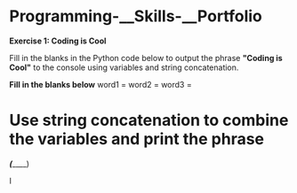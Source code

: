 # Programming-__Skills-__Portfolio
**Exercise 1: Coding is Cool**

Fill in the blanks in the Python code below to output the phrase **"Coding is Cool"** to the console using variables and string concatenation.

**Fill in the blanks below**
word1 = 
word2 = 
word3 =

# Use string concatenation to combine the variables and print the phrase
_____(_________)

I

   
